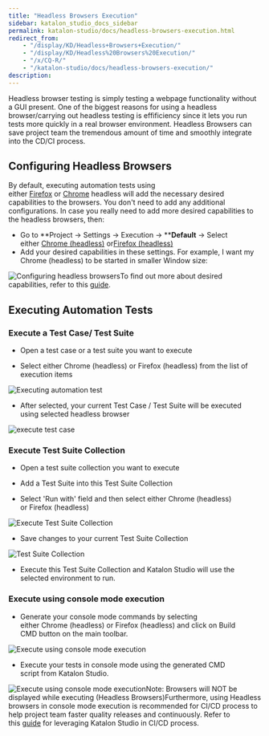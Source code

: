 ```yaml
---
title: "Headless Browsers Execution" 
sidebar: katalon_studio_docs_sidebar
permalink: katalon-studio/docs/headless-browsers-execution.html 
redirect_from:
    - "/display/KD/Headless+Browsers+Execution/"
    - "/display/KD/Headless%20Browsers%20Execution/"
    - "/x/CQ-R/"
    - "/katalon-studio/docs/headless-browsers-execution/"
description: 
---
```

Headless browser testing is simply testing a webpage functionality without a GUI present. One of the biggest reasons for using a headless browser/carrying out headless testing is effificiency since it lets you run tests more quickly in a real browser environment. Headless Browsers can save project team the tremendous amount of time and smoothly integrate into the CD/CI process.

Configuring Headless Browsers
-----------------------------

By default, executing automation tests using either [Firefox](https://developer.mozilla.org/en-US/Firefox/Headless_mode) or [Chrome](https://developers.google.com/web/updates/2017/04/headless-chrome) headless will add the necessary desired capabilities to the browsers. You don't need to add any additional configurations. In case you really need to add more desired capabilities to the headless browsers, then:

*   Go to **Project -> Settings -> Execution -> ****Default** -\> Select either [Chrome (headless)](/pages/viewpage.action?pageId=13700170) or[Firefox (headless)](/pages/viewpage.action?pageId=13700172)
*   Add your desired capabilities in these settings. For example, I want my Chrome (headless) to be started in smaller Window size:

![Configuring headless browsers](../../images/katalon-studio/docs/headless-browsers-execution/Configuring-headless-browsers.png)To find out more about desired capabilities, refer to this [guide](/display/KD/Introduction+to+Desired+Capabilities).

Executing Automation Tests
--------------------------

### Execute a Test Case/ Test Suite

*   Open a test case or a test suite you want to execute
    
*   Select either Chrome (headless) or Firefox (headless) from the list of execution items
    

![Executing automation test](../../images/katalon-studio/docs/headless-browsers-execution/Executing-automation-test.png)

*   After selected, your current Test Case / Test Suite will be executed using selected headless browser
    

![execute test case](../../images/katalon-studio/docs/headless-browsers-execution/execute-test-case.png)

### Execute Test Suite Collection

*   Open a test suite collection you want to execute
    
*   Add a Test Suite into this Test Suite Collection
    
*   Select 'Run with' field and then select either Chrome (headless) or Firefox (headless)
    

![Execute Test Suite Collection](../../images/katalon-studio/docs/headless-browsers-execution/Execute-Test-Suite-Collection.png)

*   Save changes to your current Test Suite Collection
    

![Test Suite Collection](../../images/katalon-studio/docs/headless-browsers-execution/Test-Suite-Collection.png)

*   Execute this Test Suite Collection and Katalon Studio will use the selected environment to run.
    

### Execute using console mode execution

*   Generate your console mode commands by selecting either Chrome (headless) or Firefox (headless) and click on Build CMD button on the main toolbar.
    

![Execute using console mode execution](../../images/katalon-studio/docs/headless-browsers-execution/Execute-using-console-mode-execution.png)

*   Execute your tests in console mode using the generated CMD script from Katalon Studio.
    

![Execute using console mode execution](../../images/katalon-studio/docs/headless-browsers-execution/Execute-using-console-mode-execution-2.png)Note: Browsers will NOT be displayed while executing (Headless Browsers)Furthermore, using Headless browsers in console mode execution is recommended for CI/CD process to help project team faster quality releases and continuously. Refer to this [guide](/pages/viewpage.action?pageId=786527) for leveraging Katalon Studio in CI/CD process.